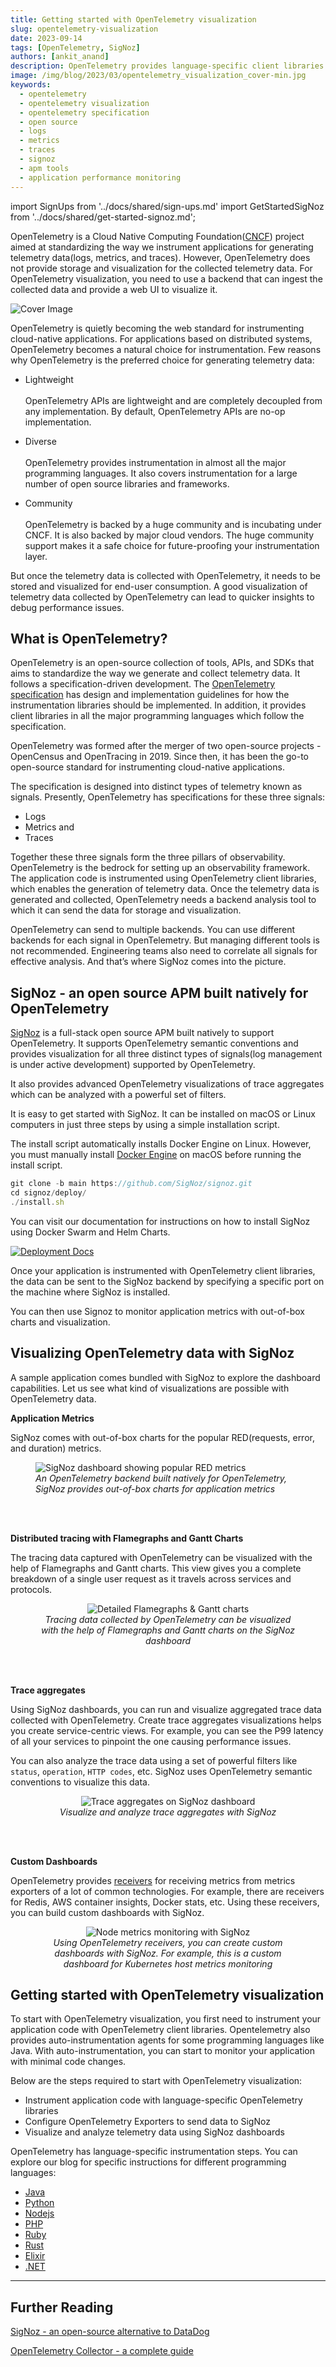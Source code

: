 ```yaml
---
title: Getting started with OpenTelemetry visualization
slug: opentelemetry-visualization
date: 2023-09-14
tags: [OpenTelemetry, SigNoz]
authors: [ankit_anand]
description: OpenTelemetry provides language-specific client libraries to instrument application code for generating telemetry data. You can then use a backend analysis tool to visualize the collected OpenTelemetry data. In this article, we will see what types of OpenTelemetry visualizations are possible and how to use a backend analysis tool for OpenTelemetry visualization...
image: /img/blog/2023/03/opentelemetry_visualization_cover-min.jpg
keywords:
  - opentelemetry
  - opentelemetry visualization
  - opentelemetry specification
  - open source
  - logs
  - metrics
  - traces
  - signoz
  - apm tools
  - application performance monitoring
---
```


<head>
  <link rel="canonical" href="https://signoz.io/blog/opentelemetry-visualization/"/>
  <title>Getting started with OpenTelemetry visualization</title>
</head>

import SignUps from '../docs/shared/sign-ups.md'
import GetStartedSigNoz from '../docs/shared/get-started-signoz.md';


OpenTelemetry is a Cloud Native Computing Foundation(<a href = "https://www.cncf.io/" rel="noopener noreferrer nofollow" target="_blank">CNCF</a>) project aimed at standardizing the way we instrument applications for generating telemetry data(logs, metrics, and traces). However, OpenTelemetry does not provide storage and visualization for the collected telemetry data. For OpenTelemetry visualization, you need to use a backend that can ingest the collected data and provide a web UI to visualize it.

<!--truncate-->

![Cover Image](/img/blog/2023/03/opentelemetry_visualization_cover.webp)

OpenTelemetry is quietly becoming the web standard for instrumenting cloud-native applications. For applications based on distributed systems, OpenTelemetry becomes a natural choice for instrumentation. Few reasons why OpenTelemetry is the preferred choice for generating telemetry data:

- Lightweight<br></br>
OpenTelemetry APIs are lightweight and are completely decoupled from any implementation. By default, OpenTelemetry APIs are no-op implementation.

- Diverse<br></br>
OpenTelemetry provides instrumentation in almost all the major programming languages. It also covers instrumentation for a large number of open source libraries and frameworks.

- Community<br></br>
OpenTelemetry is backed by a huge community and is incubating under CNCF. It is also backed by major cloud vendors. The huge community support makes it a safe choice for future-proofing your instrumentation layer.

<SignUps />

But once the telemetry data is collected with OpenTelemetry, it needs to be stored and visualized for end-user consumption. A good visualization of telemetry data collected by OpenTelemetry can lead to quicker insights to debug performance issues.

## What is OpenTelemetry?

OpenTelemetry is an open-source collection of tools, APIs, and SDKs that aims to standardize the way we generate and collect telemetry data. It follows a specification-driven development. The <a href = "https://github.com/open-telemetry/opentelemetry-specification" rel="noopener noreferrer nofollow" target="_blank">OpenTelemetry specification</a> has design and implementation guidelines for how the instrumentation libraries should be implemented. In addition, it provides client libraries in all the major programming languages which follow the specification.

OpenTelemetry was formed after the merger of two open-source projects - OpenCensus and OpenTracing in 2019. Since then, it has been the go-to open-source standard for instrumenting cloud-native applications.

The specification is designed into distinct types of telemetry known as signals. Presently, OpenTelemetry has specifications for these three signals:

- Logs
- Metrics and
- Traces

Together these three signals form the three pillars of observability. OpenTelemetry is the bedrock for setting up an observability framework. The application code is instrumented using OpenTelemetry client libraries, which enables the generation of telemetry data. Once the telemetry data is generated and collected, OpenTelemetry needs a backend analysis tool to which it can send the data for storage and visualization.

OpenTelemetry can send to multiple backends. You can use different backends for each signal in OpenTelemetry. But managing different tools is not recommended. Engineering teams also need to correlate all signals for effective analysis. And that’s where SigNoz comes into the picture.

## SigNoz - an open source APM built natively for OpenTelemetry

[SigNoz](https://signoz.io/) is a full-stack open source APM built natively to support OpenTelemetry. It supports OpenTelemetry semantic conventions and provides visualization for all three distinct types of signals(log management is under active development) supported by OpenTelemetry.

It also provides advanced OpenTelemetry visualizations of trace aggregates which can be analyzed with a powerful set of filters.

It is easy to get started with SigNoz. It can be installed on macOS or Linux computers in just three steps by using a simple installation script.

The install script automatically installs Docker Engine on Linux. However, you must manually install [Docker Engine](https://docs.docker.com/engine/install/) on macOS before running the install script.

```jsx
git clone -b main https://github.com/SigNoz/signoz.git
cd signoz/deploy/
./install.sh
```

You can visit our documentation for instructions on how to install SigNoz using Docker Swarm and Helm Charts.

[![Deployment Docs](/img/blog/common/deploy_docker_documentation.webp)](https://signoz.io/docs/install/)

Once your application is instrumented with OpenTelemetry client libraries, the data can be sent to the SigNoz backend by specifying a specific port on the machine where SigNoz is installed.

You can then use Signoz to monitor application metrics with out-of-box charts and visualization.

## Visualizing OpenTelemetry data with SigNoz

A sample application comes bundled with SigNoz to explore the dashboard capabilities. Let us see what kind of visualizations are possible with OpenTelemetry data.

**Application Metrics**

SigNoz comes with out-of-box charts for the popular RED(requests, error, and duration) metrics. 

<figure data-zoomable>
    <img src="/img/blog/common/signoz_charts_application_metrics.webp" alt="SigNoz dashboard showing popular RED metrics"/>
    <figcaption><i>An OpenTelemetry backend built natively for OpenTelemetry, SigNoz provides out-of-box charts for application metrics</i></figcaption>
</figure>

<br></br>

**Distributed tracing with Flamegraphs and Gantt Charts**

The tracing data captured with OpenTelemetry can be visualized with the help of Flamegraphs and Gantt charts. This view gives you a complete breakdown of a single user request as it travels across services and protocols.

<figure data-zoomable align='center'>
    <img src="/img/blog/common/signoz_flamegraphs.webp" alt="Detailed Flamegraphs & Gantt charts"/>
    <figcaption><i>Tracing data collected by OpenTelemetry can be visualized with the help of Flamegraphs and Gantt charts on the SigNoz dashboard</i></figcaption>
</figure>

<br></br>

**Trace aggregates**

Using SigNoz dashboards, you can run and visualize aggregated trace data collected with OpenTelemetry. Create trace aggregates visualizations helps you create service-centric views. For example, you can see the P99 latency of all your services to pinpoint the one causing performance issues.

You can also analyze the trace data using a set of powerful filters like `status`, `operation`, `HTTP codes`, etc. SigNoz uses OpenTelemetry semantic conventions to visualize this data.

<figure data-zoomable align='center'>
    <img src="/img/blog/common/trace_filter_apply_aggregates.webp" alt="Trace aggregates on SigNoz dashboard"/>
    <figcaption><i>Visualize  and analyze trace aggregates with SigNoz</i></figcaption>
</figure>

<br></br>

**Custom Dashboards**

OpenTelemetry provides [receivers](https://github.com/open-telemetry/opentelemetry-collector-contrib/tree/main/receiver) for receiving metrics from metrics exporters of a lot of common technologies. For example, there are receivers for Redis, AWS container insights, Docker stats, etc. Using these receivers, you can build custom dashboards with SigNoz.

<figure data-zoomable align='center'>
    <img src="/img/blog/2022/06/k8s_node_monitoring.webp" alt="Node metrics monitoring with SigNoz"/>
    <figcaption><i>Using OpenTelemetry receivers, you can create custom dashboards with SigNoz. For example, this is a custom dashboard for Kubernetes host metrics monitoring</i></figcaption>
</figure>



## Getting started with OpenTelemetry visualization

To start with OpenTelemetry visualization, you first need to instrument your application code with OpenTelemetry client libraries. Opentelemetry also provides auto-instrumentation agents for some programming languages like Java. With auto-instrumentation, you can start to monitor your application with minimal code changes.

Below are the steps required to start with OpenTelemetry visualization:

- Instrument application code with language-specific OpenTelemetry libraries
- Configure OpenTelemetry Exporters to send data to SigNoz
- Visualize and analyze telemetry data using SigNoz dashboards

OpenTelemetry has language-specific instrumentation steps. You can explore our blog for specific instructions for different programming languages:

- [Java](https://signoz.io/blog/opentelemetry-spring-boot/)
- [Python](https://signoz.io/blog/opentelemetry-django/)
- [Nodejs](https://signoz.io/opentelemetry/nodejs/)
- [PHP](https://signoz.io/blog/opentelemetry-php/)
- [Ruby](https://signoz.io/blog/opentelemetry-ruby/)
- [Rust](https://signoz.io/blog/opentelemetry-rust/)
- [Elixir](https://signoz.io/blog/opentelemetry-elixir/)
- [.NET](https://signoz.io/blog/opentelemetry-dotnet/)

<GetStartedSigNoz />

---

## Further Reading

[SigNoz - an open-source alternative to DataDog](https://signoz.io/blog/open-source-datadog-alternative/)

[OpenTelemetry Collector - a complete guide](https://signoz.io/blog/opentelemetry-collector-complete-guide/)

